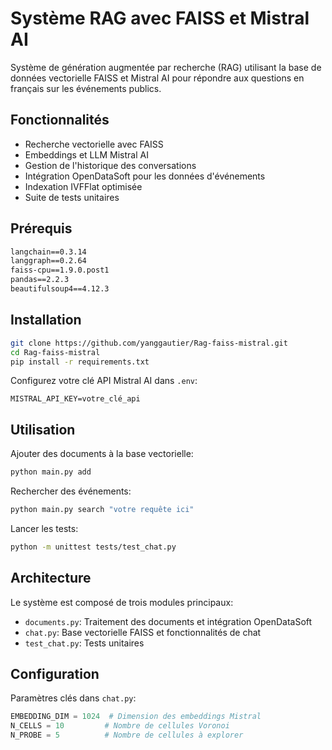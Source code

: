 # Système RAG avec FAISS et Mistral AI

Système de génération augmentée par recherche (RAG) utilisant la base de données vectorielle FAISS et Mistral AI pour répondre aux questions en français sur les événements publics.

## Fonctionnalités

- Recherche vectorielle avec FAISS
- Embeddings et LLM Mistral AI
- Gestion de l'historique des conversations
- Intégration OpenDataSoft pour les données d'événements
- Indexation IVFFlat optimisée
- Suite de tests unitaires

## Prérequis

```txt
langchain==0.3.14
langgraph==0.2.64
faiss-cpu==1.9.0.post1
pandas==2.2.3
beautifulsoup4==4.12.3
```

## Installation

```bash
git clone https://github.com/yanggautier/Rag-faiss-mistral.git
cd Rag-faiss-mistral
pip install -r requirements.txt
```

Configurez votre clé API Mistral AI dans `.env`:
```
MISTRAL_API_KEY=votre_clé_api
```

## Utilisation

Ajouter des documents à la base vectorielle:
```bash
python main.py add
```

Rechercher des événements:
```bash
python main.py search "votre requête ici"
```

Lancer les tests:
```bash
python -m unittest tests/test_chat.py
```

## Architecture

Le système est composé de trois modules principaux:

- `documents.py`: Traitement des documents et intégration OpenDataSoft
- `chat.py`: Base vectorielle FAISS et fonctionnalités de chat
- `test_chat.py`: Tests unitaires

## Configuration

Paramètres clés dans `chat.py`:
```python
EMBEDDING_DIM = 1024  # Dimension des embeddings Mistral
N_CELLS = 10         # Nombre de cellules Voronoi
N_PROBE = 5          # Nombre de cellules à explorer
```

